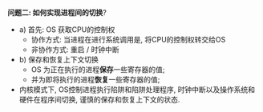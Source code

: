 **问题二: 如何实现进程间的切换**?

- a) 首先: OS 获取CPU的控制权
  - 协作方式: 当进程在进行系统调用是, 将CPU的控制权转交给OS
  - 非协作方式: 重启 / 时钟中断
- b) 保存和恢复上下文切换
  - OS 为正在执行的进程**保存**一些寄存器的值;
  - 并为即将执行的进程**恢复**一些寄存器的值;
- 内核模式下, OS控制进程执行陷阱和陷阱处理程序, 时钟中断以及操作系统和硬件在程序间切换, 谨慎的保存和恢复上下文的状态.

